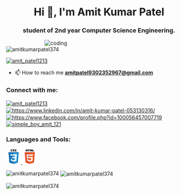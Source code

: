 <h1 align="center">Hi 👋, I'm Amit Kumar Patel</h1>
<h3 align="center">student of 2nd year Computer Science Engineering.</h3>
<img align="right" alt="coding" Width="400px" src="https://camo.githubusercontent.com/2366b34bb903c09617990fb5fff4622f3e941349e846ddb7e73df872a9d21233/68747470733a2f2f63646e2e6472696262626c652e636f6d2f75736572732f3733303730332f73637265656e73686f74732f363538313234332f6176656e746f2e676966">

<p align="left"> <img src="https://komarev.com/ghpvc/?username=amitkumarpatel374&label=Profile%20views&color=0e75b6&style=flat" alt="amitkumarpatel374" /> </p>

<p align="left"> <a href="https://twitter.com/amit_patel1213" target="blank"><img src="https://img.shields.io/twitter/follow/amit_patel1213?logo=twitter&style=for-the-badge" alt="amit_patel1213" /></a> </p>

- 📫 How to reach me **amitpatel9302352967@gmail.com**

<h3 align="left">Connect with me:</h3>
<p align="left">
<a href="https://twitter.com/amit_patel1213" target="blank"><img align="center" src="https://raw.githubusercontent.com/rahuldkjain/github-profile-readme-generator/master/src/images/icons/Social/twitter.svg" alt="amit_patel1213" height="30" width="40" /></a>
<a href="https://linkedin.com/in/https://www.linkedin.com/in/amit-kumar-patel-053130316/" target="blank"><img align="center" src="https://raw.githubusercontent.com/rahuldkjain/github-profile-readme-generator/master/src/images/icons/Social/linked-in-alt.svg" alt="https://www.linkedin.com/in/amit-kumar-patel-053130316/" height="30" width="40" /></a>
<a href="https://fb.com/https://www.facebook.com/profile.php?id=100056457007719" target="blank"><img align="center" src="https://raw.githubusercontent.com/rahuldkjain/github-profile-readme-generator/master/src/images/icons/Social/facebook.svg" alt="https://www.facebook.com/profile.php?id=100056457007719" height="30" width="40" /></a>
<a href="https://instagram.com/simple_boy_amit_121" target="blank"><img align="center" src="https://raw.githubusercontent.com/rahuldkjain/github-profile-readme-generator/master/src/images/icons/Social/instagram.svg" alt="simple_boy_amit_121" height="30" width="40" /></a>
</p>

<h3 align="left">Languages and Tools:</h3>
<p align="left"> <a href="https://www.w3schools.com/css/" target="_blank" rel="noreferrer"> <img src="https://raw.githubusercontent.com/devicons/devicon/master/icons/css3/css3-original-wordmark.svg" alt="css3" width="40" height="40"/> </a> <a href="https://www.w3.org/html/" target="_blank" rel="noreferrer"> <img src="https://raw.githubusercontent.com/devicons/devicon/master/icons/html5/html5-original-wordmark.svg" alt="html5" width="40" height="40"/> </a> </p>

<p><img align="left" src="https://github-readme-stats.vercel.app/api/top-langs?username=amitkumarpatel374&show_icons=true&locale=en&layout=compact" alt="amitkumarpatel374" /></p>

<p>&nbsp;<img align="center" src="https://github-readme-stats.vercel.app/api?username=amitkumarpatel374&show_icons=true&locale=en" alt="amitkumarpatel374" /></p>

<p><img align="center" src="https://github-readme-streak-stats.herokuapp.com/?user=amitkumarpatel374&" alt="amitkumarpatel374" /></p>
